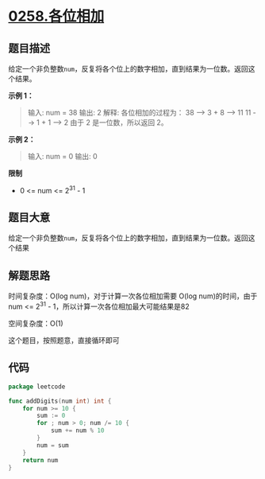 # [0258.各位相加](https://leetcode.cn/problems/add-digits/)

## 题目描述

给定一个非负整数`num`，反复将各个位上的数字相加，直到结果为一位数。返回这个结果。

**示例 1：**

> 输入: num = 38
> 输出: 2
> 解释: 各位相加的过程为：
> 38 --> 3 + 8 --> 11
> 11 --> 1 + 1 --> 2
> 由于 2 是一位数，所以返回 2。

**示例 2：**

> 输入: num = 0
> 输出: 0

**限制**

* 0 <= num <= $2^{31}$ - 1

## 题目大意

给定一个非负整数`num`，反复将各个位上的数字相加，直到结果为一位数。返回这个结果

## 解题思路

时间复杂度：O(log num)，对于计算一次各位相加需要 O(log num)的时间，由于num <= $2^{31}$ - 1，所以计算一次各位相加最大可能结果是82

空间复杂度：O(1)

这个题目，按照题意，直接循环即可

## 代码

```go
package leetcode

func addDigits(num int) int {
	for num >= 10 {
		sum := 0
		for ; num > 0; num /= 10 {
			sum += num % 10
		}
		num = sum
	}
	return num
}
```

